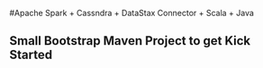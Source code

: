 #Apache Spark + Cassndra + DataStax Connector + Scala + Java
## Small Bootstrap Maven Project to get Kick Started
